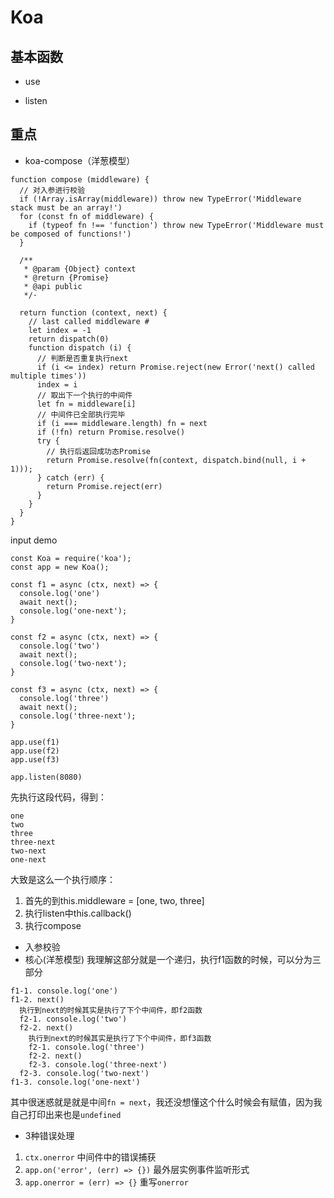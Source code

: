 # Koa
## 基本函数
- use

- listen

## 重点
- koa-compose（洋葱模型）
```
function compose (middleware) {
  // 对入参进行校验
  if (!Array.isArray(middleware)) throw new TypeError('Middleware stack must be an array!')
  for (const fn of middleware) {
    if (typeof fn !== 'function') throw new TypeError('Middleware must be composed of functions!')
  }

  /**
   * @param {Object} context
   * @return {Promise}
   * @api public
   */·

  return function (context, next) {
    // last called middleware #
    let index = -1
    return dispatch(0)
    function dispatch (i) {
      // 判断是否重复执行next
      if (i <= index) return Promise.reject(new Error('next() called multiple times'))
      index = i
      // 取出下一个执行的中间件
      let fn = middleware[i]
      // 中间件已全部执行完毕
      if (i === middleware.length) fn = next
      if (!fn) return Promise.resolve()
      try {
        // 执行后返回成功态Promise
        return Promise.resolve(fn(context, dispatch.bind(null, i + 1)));
      } catch (err) {
        return Promise.reject(err)
      }
    }
  }
}
```
input demo
```
const Koa = require('koa');
const app = new Koa();

const f1 = async (ctx, next) => {
  console.log('one')
  await next();
  console.log('one-next');
}

const f2 = async (ctx, next) => {
  console.log('two')
  await next();
  console.log('two-next');
}

const f3 = async (ctx, next) => {
  console.log('three')
  await next();
  console.log('three-next');
}

app.use(f1)
app.use(f2)
app.use(f3)

app.listen(8080)
```
先执行这段代码，得到：
```
one
two
three
three-next
two-next
one-next
```
大致是这么一个执行顺序：   
1. 首先的到this.middleware = [one, two, three]
2. 执行listen中this.callback()
3. 执行compose
- 入参校验
- 核心(洋葱模型)
我理解这部分就是一个递归，执行f1函数的时候，可以分为三部分
```
f1-1. console.log('one')
f1-2. next()
  执行到next的时候其实是执行了下个中间件，即f2函数
  f2-1. console.log('two')
  f2-2. next()
    执行到next的时候其实是执行了下个中间件，即f3函数
    f2-1. console.log('three')
    f2-2. next()
    f2-3. console.log('three-next')
  f2-3. console.log('two-next')
f1-3. console.log('one-next')
```
其中很迷惑就是就是中间`fn = next`，我还没想懂这个什么时候会有赋值，因为我自己打印出来也是`undefined`
- 3种错误处理
1. `ctx.onerror`
中间件中的错误捕获
2. `app.on('error', (err) => {})`
最外层实例事件监听形式
3. `app.onerror = (err) => {}`
重写`onerror`